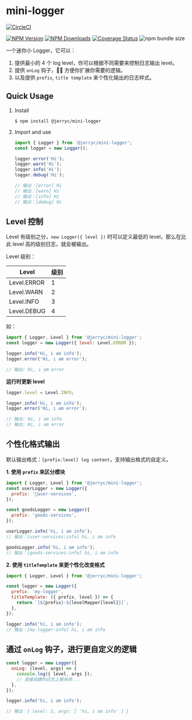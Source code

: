 # mini-logger

[![CircleCI](https://circleci.com/gh/JerryC8080/mini-logger/tree/master.svg?style=svg)](https://circleci.com/gh/JerryC8080/mini-logger/tree/master)

[![NPM Version](https://img.shields.io/npm/v/@jerryc/mini-logger.svg)](https://www.npmjs.com/package/@jerryc/mini-logger) [![NPM Downloads](https://img.shields.io/npm/dm/@jerryc/mini-logger.svg)](https://www.npmjs.com/package/@jerryc/mini-logger) [![Coverage Status](https://coveralls.io/repos/github/JerryC8080/mini-logger/badge.svg?branch=master)](https://coveralls.io/github/JerryC8080/mini-logger?branch=master) ![npm bundle size](https://img.shields.io/bundlephobia/minzip/@jerryc/mini-logger.svg)

一个迷你小 Logger，它可以：

1. 提供最小的 4 个 log level，你可以根据不同需要来控制日志输出 level。
2. 提供 `onLog` 钩子， 方便你扩展你需要的逻辑。
3. 以及提供 `prefix`, `title template` 来个性化输出的日志样式。

## Quick Usage

1. Install

   ```
   $ npm install @jerryc/mini-logger
   ```

2. Import and use

   ```javascript
   import { Logger } from '@jerryc/mini-logger';
   const logger = new Logger();

   logger.error('Hi');
   logger.warn('Hi');
   logger.info('Hi');
   logger.debug('Hi');

   // 输出：[error] Hi
   // 输出：[warn] Hi
   // 输出：[info] Hi
   // 输出：[debug] Hi
   ```

## Level 控制

Level 有级别之分，`new Logger({ level })` 时可以定义最低的 level，那么在比此 level 高的级别日志，就会被输出。

Level 级别：

| Level       | 级别 |
| ----------- | ---- |
| Level.ERROR | 1    |
| Level.WARN  | 2    |
| Level.INFO  | 3    |
| Level.DEBUG | 4    |

如：

```javascript
import { Logger, Level } from '@jerryc/mini-logger';
const logger = new Logger({ level: Level.ERROR });

logger.info('Hi, i am info');
logger.error('Hi, i am error');

// 输出: Hi, i am error
```

**运行时更新 level**

```javascript
logger.level = Level.INFO;

logger.info('Hi, i am info');
logger.error('Hi, i am error');

// 输出: Hi, i am info
// 输出: Hi, i am error
```

## 个性化格式输出

默认输出格式：`[prefix:level] log content`，支持输出格式的自定义。

**1. 使用 `prefix` 来区分模块**

```javascript
import { Logger, Level } from '@jerryc/mini-logger';
const userLogger = new Logger({
  prefix: 'user-services',
});

const goodsLogger = new Logger({
  prefix: 'goods-services',
});

userLogger.info('hi, i am info');
// 输出：[user-services:info] hi, i am info

goodsLogger.info('hi, i am info');
// 输出：[goods-services:info] hi, i am info
```

**2. 使用 `titleTemplate` 来更个性化改变格式**

```javascript
import { Logger, Level } from '@jerryc/mini-logger';

const logger = new Logger({
  prefix: 'my-logger',
  titleTemplate: ({ prefix, level }) => {
    return `[${prefix}-${levelMapper[level]}]`;
  },
});

logger.info('hi, i am info');
// 输出：[my-logger-info] hi, i am info
```

## 通过 `onLog` 钩子，进行更自定义的逻辑

```javascript
const logger = new Logger({
  onLog: (level, args) => {
    console.log({ level, args });
    // 连接自建的日志上报系统...
  },
});

logger.info('hi, i am info');

// 输出：{ level: 3, args: [ 'hi, i am info' ] }
```
